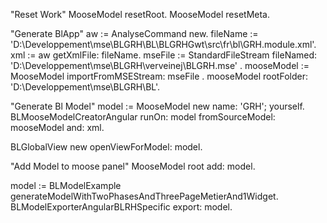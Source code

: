 "Reset Work"
MooseModel resetRoot.
MooseModel resetMeta.

"Generate BlApp"
aw := AnalyseCommand new.
fileName := 'D:\Developpement\mse\BLGRH\BL\BLGRHGwt\src\fr\bl\GRH.module.xml'. 
xml := aw getXmlFile: fileName.
mseFile := StandardFileStream fileNamed: 'D:\Developpement\mse\BLGRH\verveinej\BLGRH.mse' .
mooseModel := MooseModel importFromMSEStream: mseFile .
mooseModel rootFolder: 'D:\Developpement\mse\BLGRH\BL'.

"Generate Bl Model"
model := MooseModel new name: 'GRH'; yourself.
BLMooseModelCreatorAngular runOn: model fromSourceModel: mooseModel and: xml.

BLGlobalView new openViewForModel: model.

"Add Model to moose panel"
MooseModel root add: model.

model := BLModelExample generateModelWithTwoPhasesAndThreePageMetierAnd1Widget.
BLModelExporterAngularBLRHSpecific export: model.